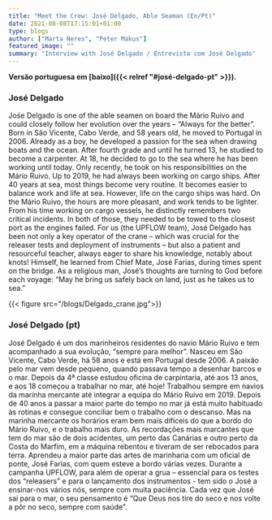 ```yaml
---
title: "Meet the Crew: José Delgado, Able Seaman (En/Pt)"
date: 2021-08-08T17:15:01+01:00
type: blogs
author: ["Marta Neres", "Peter Makus"]
featured_image: ""
summary: "Interview with José Delgado / Entrevista com José Delgado"
---
```


**Versão portuguesa em [baixo]({{< relref "#josé-delgado-pt" >}}).**

### José Delgado

Jośe Delgado is one of the able seamen on board the Mário Ruivo and could closely follow her evolution over the years – “Always for the better”. Born in São Vicente, Cabo Verde, and 58 years old, he moved to Portugal in 2006. Already as a boy, he developed a passion for the sea when drawing boats and the ocean.
After fourth grade and until he turned 13, he studied to become a carpenter. At 18, he decided to go to the sea where he has been working until today.
Only recently, he took on his responsibilities on the Mário Ruivo. Up to 2019, he had always been working on cargo ships. After 40 years at sea, most things become very routine. It becomes easier to balance work and life at sea. However, life on the cargo ships was hard. On the Mário Ruivo, the hours are more pleasant, and work tends to be lighter.
From his time working on cargo vessels, he distinctly remembers two critical incidents. In both of those, they needed to be towed to the closest port as the engines failed.
For us (the UPFLOW team), José Delgado has been not only a key operator of the crane – which was crucial for the releaser tests and deployment of instruments – but also a patient and resourceful teacher, always eager to share his knowledge, notably about knots! Himself, he learned from Chief Mate, José Farias, during times spent on the bridge.
As a religious man, José’s thoughts are turning to God before each voyage: “May he bring us safely back on land, just as he takes us to sea.”

{{< figure src="/blogs/Delgado_crane.jpg">}}

### José Delgado (pt)

José Delgado é um dos marinheiros residentes do navio Mário Ruivo e tem acompanhado a sua evolução, “sempre para melhor”. Nasceu em São Vicente, Cabo Verde, há 58 anos e está em Portugal desde 2006. A paixão pelo mar vem desde pequeno, quando passava tempo a desenhar barcos e o mar. 
Depois da 4ª classe estudou oficina de carpintaria, até aos 13 anos, e aos 18 começou a trabalhar no mar, até hoje! 
Trabalhou sempre em navios da marinha mercante até integrar a equipa do Mário Ruivo em 2019. Depois de 40 anos a passar a maior parte do tempo no mar já está muito habituado às rotinas e consegue conciliar bem o trabalho com o descanso. Mas na marinha mercante os horários eram bem mais difíceis do que a bordo do Mário Ruivo, e o trabalho mais duro. As recordações mais marcantes que tem do mar são de dois acidentes, um perto das Canárias e outro perto da Costa do Marfim, em a máquina rebentou e tiveram de ser rebocados para terra.
Aprendeu a maior parte das artes de marinharia com um oficial de ponte, José Farias, com quem esteve a bordo várias vezes. Durante a campanha UPFLOW, para além de operar a grua – essencial para os testes dos “releasers” e para o lançamento dos instrumentos - tem sido o José a ensinar-nos vários nós, sempre com muita paciência. 
Cada vez que José sai para o mar, o seu pensamento é “Que Deus nos tire do seco e nos volte a pôr no seco, sempre com saúde”.